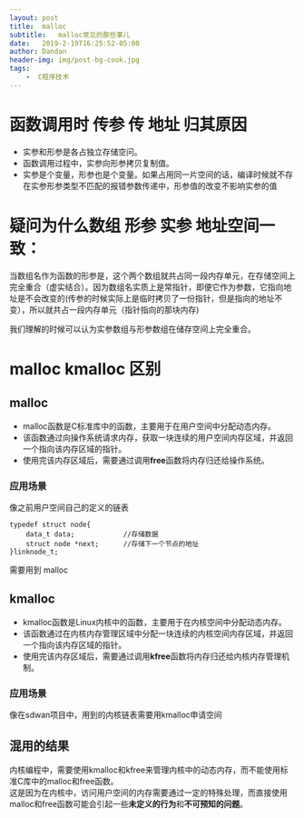 ```yaml
---
layout: post
title:  malloc
subtitle:   malloc常见的那些事儿
date:   2019-2-19T16:25:52-05:00
author: Dandan
header-img: img/post-bg-cook.jpg
tags:
    -  C程序技术
---
```

# 函数调用时 传参 传 地址 归其原因 
- 实参和形参是各占独立存储空问。
- 函数调用过程中，实参向形参拷贝复制值。
- 实参是个变量，形参也是个变量。如果占用同一片空间的话，编译时候就不存在实参形参类型不匹配的报错参数传递中，形参值的改变不影响实参的值


# 疑问为什么数组 形参 实参 地址空间一致：

当数组名作为函数的形参是，这个两个数组就共占同一段内存单元，在存储空间上完全重合（虚实结合）。因为数组名实质上是常指针，即便它作为参数，它指向地址是不会改变的(传参的时候实际上是临时拷贝了一份指针，但是指向的地址不变），所以就共占一段内存单元（指针指向的那块内存)

我们理解的时候可以认为实参数组与形参数组在储存空间上完全重合。



# malloc  kmalloc 区别
## malloc
- malloc函数是C标准库中的函数，主要用于在用户空间中分配动态内存。  
- 该函数通过向操作系统请求内存，获取一块连续的用户空间内存区域，并返回一个指向该内存区域的指针。    
- 使用完该内存区域后，需要通过调用**free**函数将内存归还给操作系统。
### 应用场景  
像之前用户空间自己的定义的链表
```
typedef struct node{
	data_t data; 			//存储数据
	struct node *next; 		//存储下一个节点的地址
}linknode_t;
```
需要用到 malloc


## kmalloc
- kmalloc函数是Linux内核中的函数，主要用于在内核空间中分配动态内存。  
- 该函数通过在内核内存管理区域中分配一块连续的内核空间内存区域，并返回一个指向该内存区域的指针。  
- 使用完该内存区域后，需要通过调用**kfree**函数将内存归还给内核内存管理机制。

### 应用场景
像在sdwan项目中，用到的内核链表需要用kmalloc申请空间


## 混用的结果
内核编程中，需要使用kmalloc和kfree来管理内核中的动态内存，而不能使用标准C库中的malloc和free函数。  
这是因为在内核中，访问用户空间的内存需要通过一定的特殊处理，而直接使用malloc和free函数可能会引起一些**未定义的行为**和**不可预知的问题**。